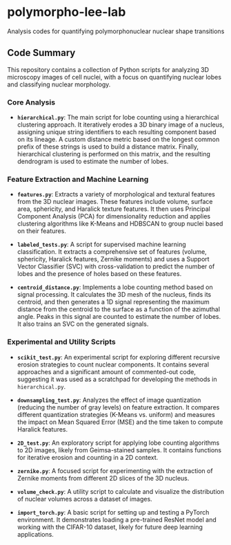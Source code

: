 # polymorpho-lee-lab
Analysis codes for quantifying polymorphonuclear nuclear shape transitions

## Code Summary

This repository contains a collection of Python scripts for analyzing 3D microscopy images of cell nuclei, with a focus on quantifying nuclear lobes and classifying nuclear morphology.

### Core Analysis

*   **`hierarchical.py`**: The main script for lobe counting using a hierarchical clustering approach. It iteratively erodes a 3D binary image of a nucleus, assigning unique string identifiers to each resulting component based on its lineage. A custom distance metric based on the longest common prefix of these strings is used to build a distance matrix. Finally, hierarchical clustering is performed on this matrix, and the resulting dendrogram is used to estimate the number of lobes.

### Feature Extraction and Machine Learning

*   **`features.py`**: Extracts a variety of morphological and textural features from the 3D nuclear images. These features include volume, surface area, sphericity, and Haralick texture features. It then uses Principal Component Analysis (PCA) for dimensionality reduction and applies clustering algorithms like K-Means and HDBSCAN to group nuclei based on their features.

*   **`labeled_tests.py`**: A script for supervised machine learning classification. It extracts a comprehensive set of features (volume, sphericity, Haralick features, Zernike moments) and uses a Support Vector Classifier (SVC) with cross-validation to predict the number of lobes and the presence of holes based on these features.

*   **`centroid_distance.py`**: Implements a lobe counting method based on signal processing. It calculates the 3D mesh of the nucleus, finds its centroid, and then generates a 1D signal representing the maximum distance from the centroid to the surface as a function of the azimuthal angle. Peaks in this signal are counted to estimate the number of lobes. It also trains an SVC on the generated signals.

### Experimental and Utility Scripts

*   **`scikit_test.py`**: An experimental script for exploring different recursive erosion strategies to count nuclear components. It contains several approaches and a significant amount of commented-out code, suggesting it was used as a scratchpad for developing the methods in `hierarchical.py`.

*   **`downsampling_test.py`**: Analyzes the effect of image quantization (reducing the number of gray levels) on feature extraction. It compares different quantization strategies (K-Means vs. uniform) and measures the impact on Mean Squared Error (MSE) and the time taken to compute Haralick features.

*   **`2D_test.py`**: An exploratory script for applying lobe counting algorithms to 2D images, likely from Geimsa-stained samples. It contains functions for iterative erosion and counting in a 2D context.

*   **`zernike.py`**: A focused script for experimenting with the extraction of Zernike moments from different 2D slices of the 3D nucleus.

*   **`volume_check.py`**: A utility script to calculate and visualize the distribution of nuclear volumes across a dataset of images.

*   **`import_torch.py`**: A basic script for setting up and testing a PyTorch environment. It demonstrates loading a pre-trained ResNet model and working with the CIFAR-10 dataset, likely for future deep learning applications.
